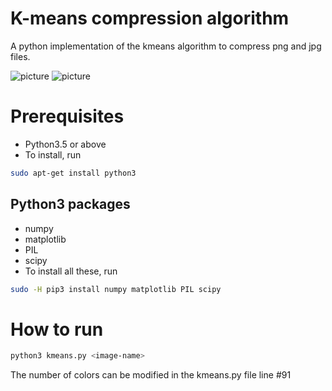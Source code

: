 # K-means compression algorithm
A python implementation of the kmeans algorithm to compress png and jpg files.

![picture](img/sample.jpg)
![picture](img/test.jpg)

# Prerequisites
- Python3.5 or above
- To install, run
```bash
sudo apt-get install python3
```
## Python3 packages
- numpy
- matplotlib
- PIL
- scipy
- To install all these, run
```bash
sudo -H pip3 install numpy matplotlib PIL scipy
```

# How to run
```bash
python3 kmeans.py <image-name>
```
The number of colors can be modified in the kmeans.py file line #91

